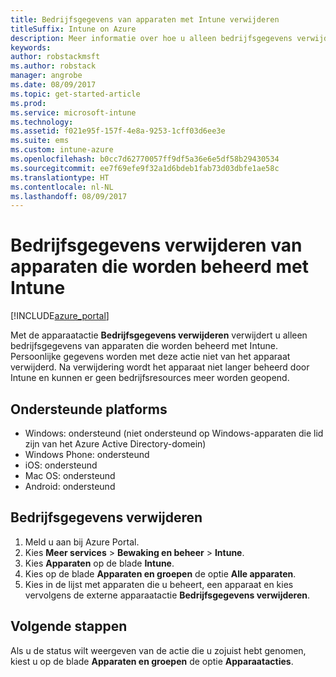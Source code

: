 ```yaml
---
title: Bedrijfsgegevens van apparaten met Intune verwijderen
titleSuffix: Intune on Azure
description: Meer informatie over hoe u alleen bedrijfsgegevens verwijdert van apparaten die u beheert met Intune.
keywords: 
author: robstackmsft
ms.author: robstack
manager: angrobe
ms.date: 08/09/2017
ms.topic: get-started-article
ms.prod: 
ms.service: microsoft-intune
ms.technology: 
ms.assetid: f021e95f-157f-4e8a-9253-1cff03d6ee3e
ms.suite: ems
ms.custom: intune-azure
ms.openlocfilehash: b0cc7d62770057ff9df5a36e6e5df58b29430534
ms.sourcegitcommit: ee7f69efe9f32a1d6bdeb1fab73d03dbfe1ae58c
ms.translationtype: HT
ms.contentlocale: nl-NL
ms.lasthandoff: 08/09/2017
---
```

# <a name="remove-company-data-from-intune-managed-devices"></a>Bedrijfsgegevens verwijderen van apparaten die worden beheerd met Intune


[!INCLUDE[azure_portal](./includes/azure_portal.md)]

Met de apparaatactie **Bedrijfsgegevens verwijderen** verwijdert u alleen bedrijfsgegevens van apparaten die worden beheerd met Intune. Persoonlijke gegevens worden met deze actie niet van het apparaat verwijderd. Na verwijdering wordt het apparaat niet langer beheerd door Intune en kunnen er geen bedrijfsresources meer worden geopend.

## <a name="supported-platforms"></a>Ondersteunde platforms

- Windows: ondersteund (niet ondersteund op Windows-apparaten die lid zijn van het Azure Active Directory-domein)
- Windows Phone: ondersteund
- iOS: ondersteund
- Mac OS: ondersteund
- Android: ondersteund

## <a name="how-to-remove-company-data"></a>Bedrijfsgegevens verwijderen

1. Meld u aan bij Azure Portal.
2. Kies **Meer services** > **Bewaking en beheer** > **Intune**.
3. Kies **Apparaten** op de blade **Intune**.
4. Kies op de blade **Apparaten en groepen** de optie **Alle apparaten**.
5. Kies in de lijst met apparaten die u beheert, een apparaat en kies vervolgens de externe apparaatactie **Bedrijfsgegevens verwijderen**.

## <a name="next-steps"></a>Volgende stappen

Als u de status wilt weergeven van de actie die u zojuist hebt genomen, kiest u op de blade **Apparaten en groepen** de optie **Apparaatacties**.
